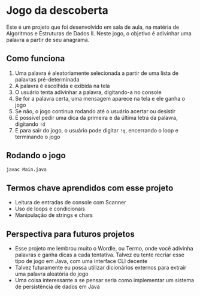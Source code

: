 # Jogo da descoberta

Este é um projeto que foi desenvolvido em sala de aula, na matéria de Algoritmos e Estruturas de Dados II. Neste jogo, o objetivo é adivinhar uma palavra a partir de seu anagrama.

## Como funciona

1. Uma palavra é aleatoriamente selecionada a partir de uma lista de palavras pré-determinada
2. A palavra é escolhida e exibida na tela
3. O usuário tenta adivinhar a palavra, digitando-a no console
4. Se for a palavra certa, uma mensagem aparece na tela e ele ganha o jogo
5. Se não, o jogo continua rodando até o usuário acertar ou desistir
6. É possível pedir uma dica da primeira e da última letra da palavra, digitando `!d`
7. E para sair do jogo, o usuário pode digitar `!q`, encerrando o loop e terminando o jogo

## Rodando o jogo

```bash
javac Main.java
```

## Termos chave aprendidos com esse projeto

- Leitura de entradas de console com Scanner
- Uso de loops e condicionais
- Manipulação de strings e chars

## Perspectiva para futuros projetos

- Esse projeto me lembrou muito o Wordle, ou Termo, onde você adivinha palavras e ganha dicas a cada tentativa. Talvez eu tente recriar esse tipo de jogo em Java, com uma interface CLI decente
- Talvez futuramente eu possa utilizar dicionários externos para extrair uma palavra aleatória do jogo
- Uma coisa interessante a se pensar seria como implementar um sistema de persistência de dados em Java
